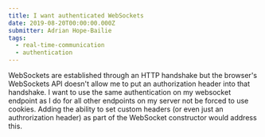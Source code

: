 ```yaml
---
title: I want authenticated WebSockets
date: 2019-08-20T00:00:00.000Z
submitter: Adrian Hope-Bailie
tags:
  - real-time-communication
  - authentication
---
```


WebSockets are established through an HTTP handshake but the browser's WebSockets API doesn't allow me to put an authorization header into that handshake. I want to use the same authentication on my websocket endpoint as I do for all other endpoints on my server not be forced to use cookies. Adding the ability to set custom headers (or even just an authrorization header) as part of the WebSocket constructor would address this.
